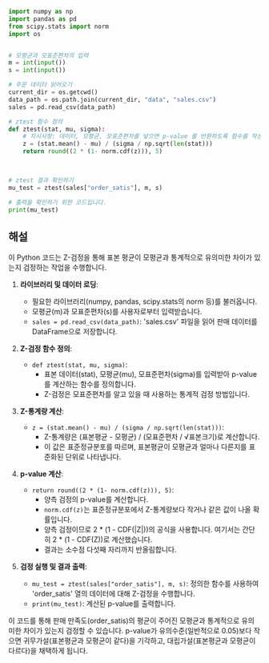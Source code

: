 ```python
import numpy as np
import pandas as pd
from scipy.stats import norm
import os


# 모평균과 모표준편차의 입력
m = int(input())
s = int(input())

# 주문 데이터 읽어오기 
current_dir = os.getcwd()
data_path = os.path.join(current_dir, "data", "sales.csv")
sales = pd.read_csv(data_path)

# ztest 함수 정의
def ztest(stat, mu, sigma):
    # 지시사항: 데이터, 모평균, 모표준편차를 넣으면 p-value 를 반환하도록 함수를 작성하세요.
    z = (stat.mean() - mu) / (sigma / np.sqrt(len(stat)))
    return round((2 * (1- norm.cdf(z))), 5)
    


# ztest 결과 확인하기 
mu_test = ztest(sales["order_satis"], m, s)

# 출력을 확인하기 위한 코드입니다. 
print(mu_test)
```

## 해설

이 Python 코드는 Z-검정을 통해 표본 평균이 모평균과 통계적으로 유의미한 차이가 있는지 검정하는 작업을 수행합니다.

1. **라이브러리 및 데이터 로딩**:
   - 필요한 라이브러리(numpy, pandas, scipy.stats의 norm 등)를 불러옵니다.
   - 모평균(m)과 모표준편차(s)를 사용자로부터 입력받습니다.
   - `sales = pd.read_csv(data_path)`: 'sales.csv' 파일을 읽어 판매 데이터를 DataFrame으로 저장합니다.

2. **Z-검정 함수 정의**:
   - `def ztest(stat, mu, sigma)`: 
     - 표본 데이터(stat), 모평균(mu), 모표준편차(sigma)를 입력받아 p-value를 계산하는 함수를 정의합니다.
     - Z-검정은 모표준편차를 알고 있을 때 사용하는 통계적 검정 방법입니다.

3. **Z-통계량 계산**:
   - `z = (stat.mean() - mu) / (sigma / np.sqrt(len(stat)))`: 
     - Z-통계량은 (표본평균 - 모평균) / (모표준편차 / √표본크기)로 계산합니다.
     - 이 값은 표준정규분포를 따르며, 표본평균이 모평균과 얼마나 다른지를 표준화된 단위로 나타냅니다.

4. **p-value 계산**:
   - `return round((2 * (1- norm.cdf(z))), 5)`: 
     - 양측 검정의 p-value를 계산합니다. 
     - `norm.cdf(z)`는 표준정규분포에서 Z-통계량보다 작거나 같은 값이 나올 확률입니다.
     - 양측 검정이므로 2 * (1 - CDF(|Z|))의 공식을 사용합니다. 여기서는 간단히 2 * (1 - CDF(Z))로 계산했습니다.
     - 결과는 소수점 다섯째 자리까지 반올림합니다.

5. **검정 실행 및 결과 출력**:
   - `mu_test = ztest(sales["order_satis"], m, s)`: 정의한 함수를 사용하여 'order_satis' 열의 데이터에 대해 Z-검정을 수행합니다.
   - `print(mu_test)`: 계산된 p-value를 출력합니다.

이 코드를 통해 판매 만족도(order_satis)의 평균이 주어진 모평균과 통계적으로 유의미한 차이가 있는지 검정할 수 있습니다. p-value가 유의수준(일반적으로 0.05)보다 작으면 귀무가설(표본평균과 모평균이 같다)을 기각하고, 대립가설(표본평균과 모평균이 다르다)을 채택하게 됩니다.